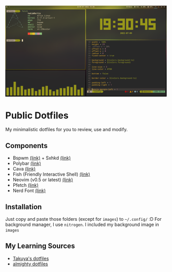![desktop screenshot](./images/image1.png)

# Public Dotfiles
My minimalistic dotfiles for you to review, use and modify.

## Components
- Bspwm [(link)](https://github.com/baskerville/bspwm) + Sxhkd [(link)](https://github.com/baskerville/sxhkd)
- Polybar [(link)](https://github.com/polybar/polybar)
- Cava [(link)](https://github.com/karlstav/cava)
- Fish (Friendly Interactive Shell) [(link)](https://fishshell.com/)
- Neovim (v0.5 or latest) [(link)](https://neovim.io/)
- Pfetch [(link)](https://github.com/dylanaraps/pfetch)
- Nerd Font [(link)](https://www.nerdfonts.com/)

## Installation
Just copy and paste those folders (except for `images`) to `~/.config/` :D
For background manager, I use `nitrogen`. I included my background image in `images`

## My Learning Sources
- [Takuya's dotfiles](https://github.com/craftzdog/dotfiles-public)
- [almighty dotfiles](https://github.com/addy-dclxvi/almighty-dotfiles)



